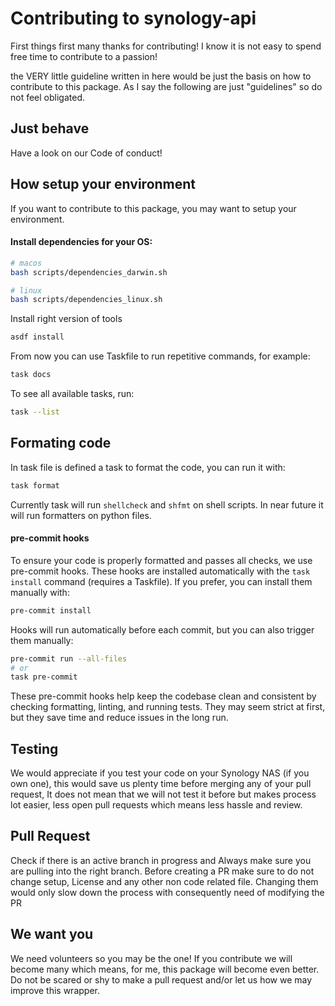 # Contributing to synology-api

First things first many thanks for contributing!
I know it is not easy to spend free time to contribute to a passion!

the VERY little guideline written in here would be just the basis on how to contribute to this package.
As I say the following are just "guidelines" so do not feel obligated.

## Just behave

Have a look on our Code of conduct!

## How setup your environment

If you want to contribute to this package, you may want to setup your environment.

#### Install dependencies for your OS:
```bash
# macos
bash scripts/dependencies_darwin.sh

# linux
bash scripts/dependencies_linux.sh
```

Install right version of tools
```bash
asdf install
```

From now you can use Taskfile to run repetitive commands, for example:
```bash
task docs
```
To see all available tasks, run:
```bash
task --list
```

## Formating code

In task file is defined a task to format the code, you can run it with:
```bash
task format
```
Currently task will run `shellcheck` and `shfmt` on shell scripts. In near future it will run formatters on python files.


#### pre-commit hooks

To ensure your code is properly formatted and passes all checks, we use pre-commit hooks.
These hooks are installed automatically with the `task install` command (requires a Taskfile).
If you prefer, you can install them manually with:
```bash
pre-commit install
```

Hooks will run automatically before each commit, but you can also trigger them manually:
```bash
pre-commit run --all-files
# or
task pre-commit
```

These pre-commit hooks help keep the codebase clean and consistent by checking formatting, linting, and running tests.
They may seem strict at first, but they save time and reduce issues in the long run.

## Testing

We would appreciate if you test your code on your Synology NAS (if you own one),
this would save us plenty time before merging any of your pull request,
It does not mean that we will not test it before but makes process lot easier,
less open pull requests which means less hassle and review.

## Pull Request

Check if there is an active branch in progress and Always make sure you are pulling into the right branch.
Before creating a PR make sure to do not change setup, License and any other non code related file.
Changing them would only slow down the process with consequently need of modifying the PR

## We want you

We need volunteers so you may be the one!
If you contribute we will become many which means, for me, this package will become even better.
Do not be scared or shy to make a pull request and/or let us how we may improve this wrapper.
